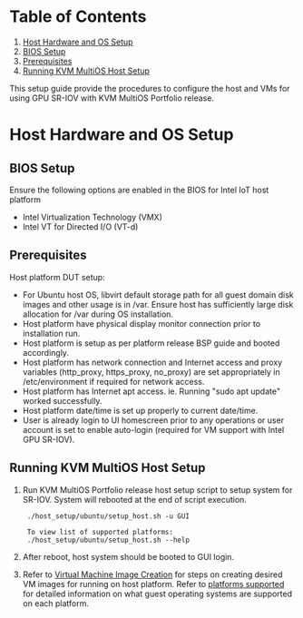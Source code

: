 # Table of Contents
1. [Host Hardware and OS Setup](#host-hardware-and-os-setup)
  1. [BIOS Setup](#bios-setup)
  1. [Prerequisites](#prerequisites)
  1. [Running KVM MultiOS Host Setup](#running-kvm-multios-host-setup)

This setup guide provide the procedures to configure the host and VMs for using GPU SR-IOV with KVM MultiOS Portfolio release.

# Host Hardware and OS Setup
## BIOS Setup
Ensure the following options are enabled in the BIOS for Intel IoT host platform
- Intel Virtualization Technology (VMX)
- Intel VT for Directed I/O (VT-d)

## Prerequisites
Host platform DUT setup:
- For Ubuntu host OS, libvirt default storage path for all guest domain disk images and other usage is in /var. Ensure host has sufficiently large disk allocation for /var during OS installation.
- Host platform have physical display monitor connection prior to installation run.
- Host platform is setup as per platform release BSP guide and booted accordingly.
- Host platform has network connection and Internet access and proxy variables (http_proxy, https_proxy, no_proxy) are set appropriately in /etc/environment if required for network access.
- Host platform has Internet apt access. ie. Running "sudo apt update" worked successfully.
- Host platform date/time is set up properly to current date/time.
- User is already login to UI homescreen prior to any operations or user account is set to enable auto-login (required for VM support with Intel GPU SR-IOV).

## Running KVM MultiOS Host Setup
1. Run KVM MultiOS Portfolio release host setup script to setup system for SR-IOV. System will rebooted at the end of script execution.

        ./host_setup/ubuntu/setup_host.sh -u GUI

        To view list of supported platforms:
        ./host_setup/ubuntu/setup_host.sh --help

2. After reboot, host system should be booted to GUI login.

3. Refer to [Virtual Machine Image Creation](README.md#virtual-machine-image-creation) for steps on creating desired VM images for running on host platform.
Refer to [platforms supported](platforms.md) for detailed information on what guest operating systems are supported on each platform. 
